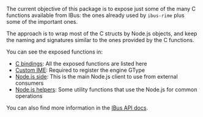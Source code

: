 The current objective of this package is to expose just some of the many C
functions available from IBus: the ones already used by `ibus-rime` plus some
of the important ones.

The approach is to wrap most of the C structs by Node.js objects, and keep the
naming and signatures similar to the ones provided by the C functions.

You can see the exposed functions in:

- [C bindings](./bindings/module.c): All the exposed functions are listed here
- [Custom IME](./bindings/custom_ime.h): Required to register the engine GType
- [Node.js side](./src/index.ts): This is the main Node.js client to use from external consumers
- [Node.js helpers](./src/helpers.ts): Some utility functions that use the Node.js for common operations

You can also find more information in the [IBus API docs](https://ibus.github.io/docs/ibus-1.5/index.html).
